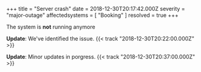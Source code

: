+++
title = "Server crash"
date = 2018-12-30T20:17:42.000Z
severity = "major-outage"
affectedsystems = [
  "Booking"
]
resolved = true
+++

The system is **not** running anymore

**Update**: We've identified the issue. {{< track "2018-12-30T20:22:00.000Z" >}}

**Update**: Minor updates in porgress. {{< track "2018-12-30T20:37:00.000Z" >}}


